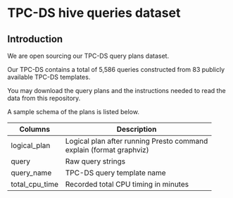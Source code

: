 # TPC-DS hive queries dataset

## Introduction
We are open sourcing our TPC-DS query plans dataset. 

Our TPC-DS contains a total of 5,586 queries constructed from 83 publicly available TPC-DS templates. 

You may download the query plans and the instructions needed to read the data from this repository. 

A sample schema of the plans is listed below.

| Columns | Description |
| ------- | ----------- |
| logical_plan | Logical plan after running Presto command <br> explain (format graphviz) <query> | 
| query | Raw query strings |
| query_name | TPC-DS query template name |
| total_cpu_time | Recorded total CPU timing in minutes |